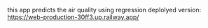 this app predicts the air quality using regression
deplolyed version: https://web-production-30ff3.up.railway.app/
